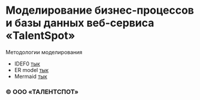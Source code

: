 # Моделирование бизнес-процессов и базы данных веб-сервиса «TalentSpot»

Методологии моделирования
- IDEF0 [тык](https://ru.wikipedia.org/wiki/IDEF0)
- ER model [тык](https://en.wikipedia.org/wiki/Entity%E2%80%93relationship_model)
- Mermaid [тык](https://mermaid.js.org/)

### © ООО «ТАЛЕНТСПОТ»
